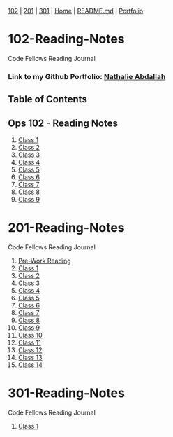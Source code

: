 [102](https://github.com/codefellows/seattle-ops-102d10) | [201](https://github.com/codefellows/seattle-ops-201d10) | [301](https://github.com/codefellows/seattle-ops-301d10) | [Home](https://github.com/nataliabdallah/102-reading-notes/wiki) | [README.md](https://github.com/nataliabdallah/102-reading-notes#readme) | [Portfolio](https://github.com/nataliabdallah)

# 102-Reading-Notes
Code Fellows Reading Journal

### Link to my Github Portfolio: [Nathalie Abdallah](https://github.com/nataliabdallah)

## Table of Contents

## Ops 102 - Reading Notes
1. [Class 1](https://github.com/nataliabdallah/102-reading-notes/wiki/102-Class-01-Reading:-What-is-a-computer%3F)
2. [Class 2](https://github.com/nataliabdallah/102-reading-notes/wiki/102-Class-02:-Build-a-computer)
3. [Class 3](https://github.com/nataliabdallah/102-reading-notes/wiki/102-Class-03:-Startup-Sequences-and-BIOS)
4. [Class 4](https://github.com/nataliabdallah/102-reading-notes/wiki/Class-04:-Installing-Ubuntu-Linux)
5. [Class 5](https://github.com/nataliabdallah/102-reading-notes/wiki/102-Class-05:-Installing-Virtualbox-with-Linux-Terminal)
6. [Class 6](https://github.com/nataliabdallah/102-reading-notes/wiki/102-Class-06:-SOHO-Networking)
7. [Class 7](https://github.com/nataliabdallah/102-reading-notes/wiki/102-Class-07:-Network-Connectivity)
8. [Class 8](https://github.com/nataliabdallah/102-reading-notes/wiki/102-Class-08:-Virtualization-of-Windows)
9. [Class 9](https://github.com/nataliabdallah/102-reading-notes/wiki/102-Class-09:-Command-Line-Interface)
# 201-Reading-Notes
Code Fellows Reading Journal
1. [Pre-Work Reading](https://github.com/nataliabdallah/102-reading-notes/blob/main/prompt-engineering.md)
2. [Class 1](https://github.com/nataliabdallah/102-reading-notes/wiki/201-Class-01:-How-to-use-System-Restore)
3. [Class 2](https://github.com/nataliabdallah/102-reading-notes/wiki/201-Class-02:-What-is-Bash%3F)
4. [Class 3](https://github.com/nataliabdallah/102-reading-notes/wiki/201-Class-03:-Introduction-to-Help-Desk-Support-Roles)
5. [Class 4](https://github.com/nataliabdallah/102-reading-notes/wiki/201-Class-04:-CompTIA-A--220%E2%80%90902-Troubleshooting-Methodology)
6. [Class 5](https://github.com/nataliabdallah/102-reading-notes/wiki/201-Class-05:-Windows-Command-Line-Tools)
7. [Class 6](https://github.com/nataliabdallah/102-reading-notes/wiki/201-Class-06:-Windows-Defender-Security-Center)
8. [Class 7](https://github.com/nataliabdallah/102-reading-notes/wiki/201-Class-07:-Should-you-learn-Powershell%3F)
9. [Class 8](https://github.com/nataliabdallah/102-reading-notes/wiki/201-Class-08:-System-Log-Analysis,-Registry,-Control-Panel)
10. [Class 9](https://github.com/nataliabdallah/102-reading-notes/wiki/201-Class-09:--Workstation-Deployment-SOP)
11. [Class 10](https://github.com/nataliabdallah/102-reading-notes/wiki/201-Class-10:-Imaging-Backup-and-Recovery)
12. [Class 11](https://github.com/nataliabdallah/102-reading-notes/wiki/201-Class-11:-Data-Restoration,-Startup-Repair,-and-Secure-Disposal)
13. [Class 12](https://github.com/nataliabdallah/102-reading-notes/wiki/201-Class-12:-Virtualizing-a-Router-with-pfSense)
14. [Class 13](https://github.com/nataliabdallah/102-reading-notes/wiki/201-Class-13:-Cloud-Virtualization-with-AWS)
15. [Class 14](https://github.com/nataliabdallah/102-reading-notes/wiki/201-Class-14:-Malware-Remediation-Tools-and-Techniques)
# 301-Reading-Notes
Code Fellows Reading Journal
1. [Class 1]()
